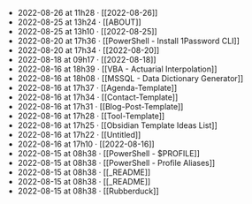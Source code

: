 - 2022-08-26 at 11h28 · [[2022-08-26]]
- 2022-08-25 at 13h24 · [[ABOUT]]
- 2022-08-25 at 13h10 · [[2022-08-25]]
- 2022-08-20 at 17h36 · [[PowerShell - Install 1Password CLI]]
- 2022-08-20 at 17h34 · [[2022-08-20]]
- 2022-08-18 at 09h17 · [[2022-08-18]]
- 2022-08-16 at 18h39 · [[VBA - Actuarial Interpolation]]
- 2022-08-16 at 18h08 · [[MSSQL - Data Dictionary Generator]]
- 2022-08-16 at 17h37 · [[Agenda-Template]]
- 2022-08-16 at 17h34 · [[Contact-Template]]
- 2022-08-16 at 17h31 · [[Blog-Post-Template]]
- 2022-08-16 at 17h28 · [[Tool-Template]]
- 2022-08-16 at 17h25 · [[Obsidian Template Ideas List]]
- 2022-08-16 at 17h22 · [[Untitled]]
- 2022-08-16 at 17h10 · [[2022-08-16]]
- 2022-08-15 at 08h38 · [[PowerShell - $PROFILE]]
- 2022-08-15 at 08h38 · [[PowerShell - Profile Aliases]]
- 2022-08-15 at 08h38 · [[_README]]
- 2022-08-15 at 08h38 · [[_README]]
- 2022-08-15 at 08h38 · [[Rubberduck]]
